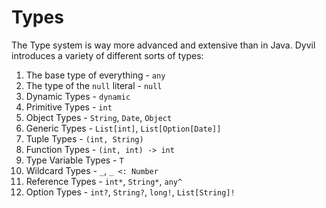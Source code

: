 # Types

The Type system is way more advanced and extensive than in Java. Dyvil introduces a variety of different sorts of types:

1. The base type of everything - `any`
2. The type of the `null` literal - `null`
3. Dynamic Types - `dynamic`
4. Primitive Types - `int`
5. Object Types - `String`, `Date`, `Object`
6. Generic Types - `List[int]`, `List[Option[Date]]`
7. Tuple Types - `(int, String)`
8. Function Types - `(int, int) -> int`
9. Type Variable Types - `T`
10. Wildcard Types - `_`, `_ <: Number`
11. Reference Types - `int*`, `String*`, `any^`
12. Option Types - `int?`, `String?`, `long!`, `List[String]!`